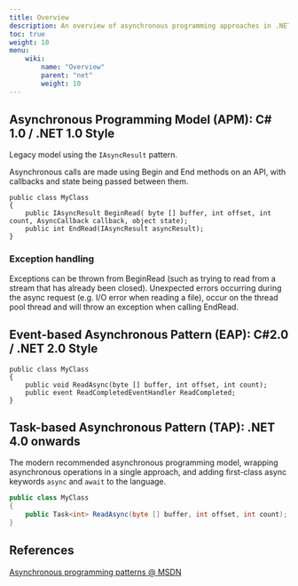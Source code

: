 ```yaml
---
title: Overview
description: An overview of asynchronous programming approaches in .NET
toc: true
weight: 10
menu:
    wiki:
        name: "Overview"
        parent: "net"
        weight: 10
---
```


## Asynchronous Programming Model (APM): C# 1.0 /  .NET 1.0 Style

Legacy model using the `IAsyncResult` pattern.

Asynchronous calls are made using Begin and End methods on an API, with callbacks and state being passed between them.

```CSharp
public class MyClass  
{  
    public IAsyncResult BeginRead( byte [] buffer, int offset, int count, AsyncCallback callback, object state);
    public int EndRead(IAsyncResult asyncResult);  
}
```

### Exception handling

Exceptions can be thrown from BeginRead (such as trying to read from a stream that has already been closed). Unexpected errors occurring during the async request (e.g. I/O error when reading a file), occur on the thread pool thread and will throw an exception when calling EndRead.

## Event-based Asynchronous Pattern (EAP): C#2.0 / .NET 2.0 Style

```CSharp
public class MyClass  
{  
    public void ReadAsync(byte [] buffer, int offset, int count);  
    public event ReadCompletedEventHandler ReadCompleted;  
}
```

## Task-based Asynchronous Pattern (TAP): .NET 4.0 onwards

The modern recommended asynchronous programming model, wrapping asynchronous operations in a single approach, and adding first-class async keywords ``async`` and ``await`` to the language.

```csharp
public class MyClass  
{  
    public Task<int> ReadAsync(byte [] buffer, int offset, int count);  
}
```

## References

[Asynchronous programming patterns @ MSDN](https://docs.microsoft.com/dotnet/standard/asynchronous-programming-patterns/index)
